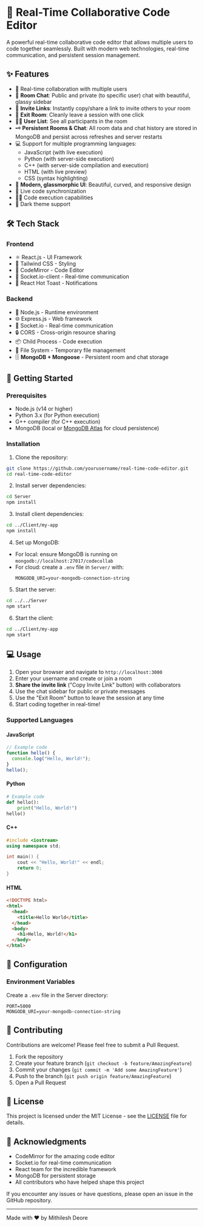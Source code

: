# 🚀 Real-Time Collaborative Code Editor

A powerful real-time collaborative code editor that allows multiple users to code together seamlessly. Built with modern web technologies, real-time communication, and persistent session management.

## ✨ Features

- 👥 Real-time collaboration with multiple users
- 💬 **Room Chat**: Public and private (to specific user) chat with beautiful, glassy sidebar
- 🔗 **Invite Links**: Instantly copy/share a link to invite others to your room
- 🚪 **Exit Room**: Cleanly leave a session with one click
- 🧑‍💼 **User List**: See all participants in the room
- 🗝️ **Persistent Rooms & Chat**: All room data and chat history are stored in MongoDB and persist across refreshes and server restarts
- 💻 Support for multiple programming languages:
  - JavaScript (with live execution)
  - Python (with server-side execution)
  - C++ (with server-side compilation and execution)
  - HTML (with live preview)
  - CSS (syntax highlighting)
- 🎨 **Modern, glassmorphic UI**: Beautiful, curved, and responsive design
- 🔄 Live code synchronization
- 🏃‍♂️ Code execution capabilities
- 🌙 Dark theme support

## 🛠️ Tech Stack

### Frontend

- ⚛️ React.js - UI Framework
- 🎨 Tailwind CSS - Styling
- 📝 CodeMirror - Code Editor
- 🔌 Socket.io-client - Real-time communication
- 🔔 React Hot Toast - Notifications

### Backend

- 🚀 Node.js - Runtime environment
- 🌐 Express.js - Web framework
- 🔌 Socket.io - Real-time communication
- 🔒 CORS - Cross-origin resource sharing
- 📦 Child Process - Code execution
- 📁 File System - Temporary file management
- 🗄️ **MongoDB + Mongoose** - Persistent room and chat storage

## 🚀 Getting Started

### Prerequisites

- Node.js (v14 or higher)
- Python 3.x (for Python execution)
- G++ compiler (for C++ execution)
- MongoDB (local or [MongoDB Atlas](https://www.mongodb.com/atlas/database) for cloud persistence)

### Installation

1. Clone the repository:

```bash
git clone https://github.com/yourusername/real-time-code-editor.git
cd real-time-code-editor
```

2. Install server dependencies:

```bash
cd Server
npm install
```

3. Install client dependencies:

```bash
cd ../Client/my-app
npm install
```

4. Set up MongoDB:

- For local: ensure MongoDB is running on `mongodb://localhost:27017/codecollab`
- For cloud: create a `.env` file in `Server/` with:
  ```
  MONGODB_URI=your-mongodb-connection-string
  ```

5. Start the server:

```bash
cd ../../Server
npm start
```

6. Start the client:

```bash
cd ../Client/my-app
npm start
```

## 💻 Usage

1. Open your browser and navigate to `http://localhost:3000`
2. Enter your username and create or join a room
3. **Share the invite link** ("Copy Invite Link" button) with collaborators
4. Use the chat sidebar for public or private messages
5. Use the "Exit Room" button to leave the session at any time
6. Start coding together in real-time!

### Supported Languages

#### JavaScript

```javascript
// Example code
function hello() {
  console.log("Hello, World!");
}
hello();
```

#### Python

```python
# Example code
def hello():
    print("Hello, World!")
hello()
```

#### C++

```cpp
#include <iostream>
using namespace std;

int main() {
    cout << "Hello, World!" << endl;
    return 0;
}
```

#### HTML

```html
<!DOCTYPE html>
<html>
  <head>
    <title>Hello World</title>
  </head>
  <body>
    <h1>Hello, World!</h1>
  </body>
</html>
```

## 🔧 Configuration

### Environment Variables

Create a `.env` file in the Server directory:

```env
PORT=5000
MONGODB_URI=your-mongodb-connection-string
```

## 🤝 Contributing

Contributions are welcome! Please feel free to submit a Pull Request.

1. Fork the repository
2. Create your feature branch (`git checkout -b feature/AmazingFeature`)
3. Commit your changes (`git commit -m 'Add some AmazingFeature'`)
4. Push to the branch (`git push origin feature/AmazingFeature`)
5. Open a Pull Request

## 📝 License

This project is licensed under the MIT License - see the [LICENSE](LICENSE) file for details.

## 🙏 Acknowledgments

- CodeMirror for the amazing code editor
- Socket.io for real-time communication
- React team for the incredible framework
- MongoDB for persistent storage
- All contributors who have helped shape this project

If you encounter any issues or have questions, please open an issue in the GitHub repository.

---

Made with ❤️ by Mithilesh Deore
